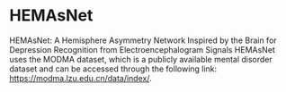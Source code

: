# HEMAsNet
HEMAsNet: A Hemisphere Asymmetry Network Inspired by the Brain for Depression Recognition from Electroencephalogram Signals
HEMAsNet uses the MODMA dataset, which is a publicly available mental disorder dataset and can be accessed through the following link: https://modma.lzu.edu.cn/data/index/.
